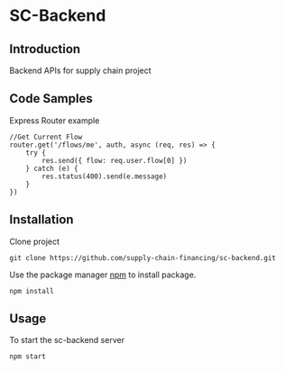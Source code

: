 # SC-Backend

## Introduction

Backend APIs for supply chain project

## Code Samples

 Express Router example
```
//Get Current Flow 
router.get('/flows/me', auth, async (req, res) => {
    try {
        res.send({ flow: req.user.flow[0] })
    } catch (e) {
        res.status(400).send(e.message)
    }
})
```

## Installation

Clone project 
```properties
git clone https://github.com/supply-chain-financing/sc-backend.git
```  
Use the package manager [npm](https://pip.pypa.io/en/stable/) to install package.
``` properties
npm install
```  


## Usage
To start the sc-backend server
```properties
npm start
```


